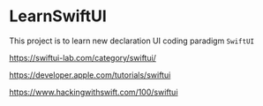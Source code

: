 # LearnSwiftUI
This project is to learn new declaration UI coding paradigm `SwiftUI`

https://swiftui-lab.com/category/swiftui/

https://developer.apple.com/tutorials/swiftui

https://www.hackingwithswift.com/100/swiftui
